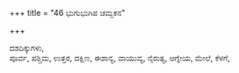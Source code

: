 +++
title = "46 ಭುಗುಭುಗಿಪ ಚಮ್ಬಕನ"

+++
  
ದಶದಿಕ್ಕುಗಳು,   
    ಪೂರ್ವ, ಪಶ್ಚಿಮ, ಉತ್ತರ, ದಕ್ಷಿಣ, ಈಶಾನ್ಯ,   ವಾಯುವ್ಯ, ನೈರುತ್ಯ, ಆಗ್ನೇಯ, ಮೇಲೆ, ಕೆಳಗೆ,